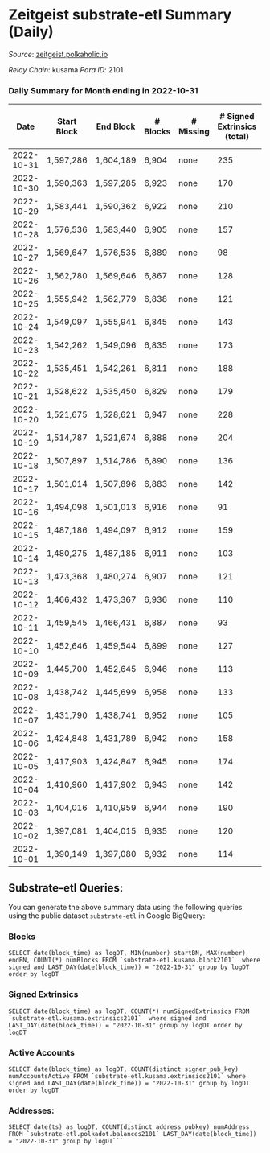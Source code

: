 # Zeitgeist substrate-etl Summary (Daily)

_Source_: [zeitgeist.polkaholic.io](https://zeitgeist.polkaholic.io)

*Relay Chain*: kusama
*Para ID*: 2101



### Daily Summary for Month ending in 2022-10-31


| Date | Start Block | End Block | # Blocks | # Missing | # Signed Extrinsics (total) | # Active Accounts | # Addresses with Balances | # Events | # Transfers | # XCM Transfers In | # XCM Transfers Out |
| ---- | ----------- | --------- | -------- | --------- | --------------------------- | ----------------- | ------------------------- | -------- | ----------- | ------------------ | ------------------- |
| 2022-10-31 | 1,597,286 | 1,604,189 | 6,904 | none | 235 | 94 | 14,988 | 33,334 | 165  |   |   |
| 2022-10-30 | 1,590,363 | 1,597,285 | 6,923 | none | 170 | 66 |  | 34,498 | 202  |   |   |
| 2022-10-29 | 1,583,441 | 1,590,362 | 6,922 | none | 210 | 60 |  | 33,535 | 272  |   |   |
| 2022-10-28 | 1,576,536 | 1,583,440 | 6,905 | none | 157 | 66 |  | 34,180 | 177  |   |   |
| 2022-10-27 | 1,569,647 | 1,576,535 | 6,889 | none | 98 | 57 | 14,959 | 32,442 | 54  |   |   |
| 2022-10-26 | 1,562,780 | 1,569,646 | 6,867 | none | 128 | 69 |  | 33,558 | 87  |   |   |
| 2022-10-25 | 1,555,942 | 1,562,779 | 6,838 | none | 121 | 59 | 14,956 | 32,559 | 156  |   |   |
| 2022-10-24 | 1,549,097 | 1,555,941 | 6,845 | none | 143 | 54 |  | 33,552 | 144  |   |   |
| 2022-10-23 | 1,542,262 | 1,549,096 | 6,835 | none | 173 | 71 | 14,954 | 32,556 | 155  |   |   |
| 2022-10-22 | 1,535,451 | 1,542,261 | 6,811 | none | 188 | 65 | 14,954 | 32,483 | 289  |   |   |
| 2022-10-21 | 1,528,622 | 1,535,450 | 6,829 | none | 179 | 73 | 14,957 | 32,415 | 65  |   |   |
| 2022-10-20 | 1,521,675 | 1,528,621 | 6,947 | none | 228 | 65 |  | 32,226 | 225  |   |   |
| 2022-10-19 | 1,514,787 | 1,521,674 | 6,888 | none | 204 | 66 |  | 33,167 | 109  |   |   |
| 2022-10-18 | 1,507,897 | 1,514,786 | 6,890 | none | 136 | 67 |  | 33,117 | 73  |   |   |
| 2022-10-17 | 1,501,014 | 1,507,896 | 6,883 | none | 142 | 74 | 14,955 | 34,526 | 144  |   |   |
| 2022-10-16 | 1,494,098 | 1,501,013 | 6,916 | none | 91 | 62 | 14,959 | 32,900 | 49  |   |   |
| 2022-10-15 | 1,487,186 | 1,494,097 | 6,912 | none | 159 | 54 |  | 34,385 | 111  |   |   |
| 2022-10-14 | 1,480,275 | 1,487,185 | 6,911 | none | 103 | 51 | 14,962 | 32,834 | 39  |   |   |
| 2022-10-13 | 1,473,368 | 1,480,274 | 6,907 | none | 121 | 59 | 14,963 | 33,880 | 50  |   |   |
| 2022-10-12 | 1,466,432 | 1,473,367 | 6,936 | none | 110 | 58 | 14,961 | 32,994 | 85  |   |   |
| 2022-10-11 | 1,459,545 | 1,466,431 | 6,887 | none | 93 | 60 | 14,957 | 33,706 | 50  |   |   |
| 2022-10-10 | 1,452,646 | 1,459,544 | 6,899 | none | 127 | 66 | 14,962 | 33,108 | 123  |   |   |
| 2022-10-09 | 1,445,700 | 1,452,645 | 6,946 | none | 113 | 59 | 14,960 | 34,074 | 94  |   |   |
| 2022-10-08 | 1,438,742 | 1,445,699 | 6,958 | none | 133 | 52 | 14,963 | 34,238 | 122  |   |   |
| 2022-10-07 | 1,431,790 | 1,438,741 | 6,952 | none | 105 | 65 | 14,963 | 32,932 | 71  |   |   |
| 2022-10-06 | 1,424,848 | 1,431,789 | 6,942 | none | 158 | 75 | 14,960 | 34,588 | 213  |   |   |
| 2022-10-05 | 1,417,903 | 1,424,847 | 6,945 | none | 174 | 94 |  | 33,025 | 96  |   |   |
| 2022-10-04 | 1,410,960 | 1,417,902 | 6,943 | none | 142 | 74 |  | 34,067 | 115  |   |   |
| 2022-10-03 | 1,404,016 | 1,410,959 | 6,944 | none | 190 | 73 |  | 33,018 | 123  |   |   |
| 2022-10-02 | 1,397,081 | 1,404,015 | 6,935 | none | 120 | 64 |  | 33,646 | 54  |   |   |
| 2022-10-01 | 1,390,149 | 1,397,080 | 6,932 | none | 114 | 48 |  | 33,596 | 48  |   |   |

## Substrate-etl Queries:
You can generate the above summary data using the following queries using the public dataset `substrate-etl` in Google BigQuery:


### Blocks
```
SELECT date(block_time) as logDT, MIN(number) startBN, MAX(number) endBN, COUNT(*) numBlocks FROM `substrate-etl.kusama.block2101`  where signed and LAST_DAY(date(block_time)) = "2022-10-31" group by logDT order by logDT
```


### Signed Extrinsics
```
SELECT date(block_time) as logDT, COUNT(*) numSignedExtrinsics FROM `substrate-etl.kusama.extrinsics2101`  where signed and LAST_DAY(date(block_time)) = "2022-10-31" group by logDT order by logDT
```


### Active Accounts
```
SELECT date(block_time) as logDT, COUNT(distinct signer_pub_key) numAccountsActive FROM `substrate-etl.kusama.extrinsics2101` where signed and LAST_DAY(date(block_time)) = "2022-10-31" group by logDT order by logDT
```


### Addresses:
```
SELECT date(ts) as logDT, COUNT(distinct address_pubkey) numAddress FROM `substrate-etl.polkadot.balances2101` LAST_DAY(date(block_time)) = "2022-10-31" group by logDT```

